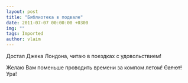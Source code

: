 ```yaml
---
layout: post
title: "Библиотека в подвале"
date: 2011-07-07 00:00:00 +0300
img: ""
tags: Imported
author: vlaim
---
```


Достал Джека Лондона, читаю в поездках с удовольствием!

Желаю Вам поменьше проводить времени за компом летом! ~~Салют!~~ Ура!